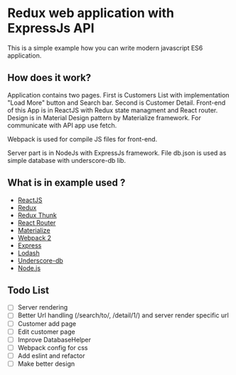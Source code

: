 # Redux web application with ExpressJs API

This is a simple example how you can write modern javascript ES6 application.

## How does it work?
Application contains two pages. 
First is Customers List with implementation "Load More" button and Search bar.
Second is Customer Detail.
Front-end of this App is in ReactJS with Redux state managment and React router. 
Design is in Material Design pattern by Materialize framework. 
For communicate with API app use fetch.

Webpack is used for compile JS files for front-end.

Server part is in NodeJs with ExpressJs framework. 
File db.json is used as simple database with underscore-db lib. 


## What is in example used ?

 - [ReactJS](https://facebook.github.io/react/)
 - [Redux](https://github.com/reactjs/redux)
 - [Redux Thunk](https://github.com/gaearon/redux-thunk)
 - [React Router](https://react-router.now.sh/)
 - [Materialize](http://materializecss.com/about.html)
 - [Webpack 2](https://webpack.js.org/)
 - [Express](http://expressjs.com/)
 - [Lodash](https://lodash.com/)
 - [Underscore-db](https://github.com/typicode/underscore-db)
 - [Node.js](https://nodejs.org/en/)
 
 ## Todo List
 - [ ] Server rendering 
 - [ ] Better Url handling (/search/to/, /detail/1/) and server render specific url
 - [ ] Customer add page
 - [ ] Edit customer page
 - [ ] Improve DatabaseHelper
 - [ ] Webpack config for css
 - [ ] Add eslint and refactor
 - [ ] Make better design